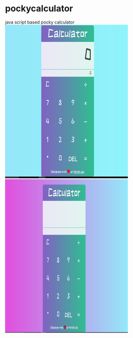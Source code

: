# pockycalculator
java script based pocky calculator
<img src="Screenshot%20(102).png" height="500" width="400"> 
<img src="Screenshot%20(103).png" height="500" width="400"> 

